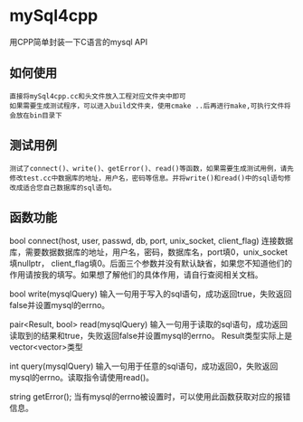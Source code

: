 # mySql4cpp
  用CPP简单封装一下C语言的mysql API
  ## 如何使用
    直接将mySql4cpp.cc和头文件放入工程对应文件夹中即可
    如果需要生成测试程序，可以进入build文件夹，使用cmake ..后再进行make,可执行文件将会放在bin目录下
  
  ## 测试用例
    测试了connect()、write()、getError()、read()等函数，如果需要生成测试用例，请先修改test.cc中数据库的地址，用户名，密码等信息。并将write()和read()中的sql语句修改成适合您自己数据库的sql语句。
  
  ## 函数功能
  bool connect(host, user, passwd, db, port, unix_socket, client_flag)
    连接数据库，需要数据数据库的地址，用户名，密码，数据库名，port填0，unix_socket填nullptr， client_flag填0。后面三个参数并没有默认缺省，如果您不知道他们的作用请按我的填写。如果想了解他们的具体作用，请自行查阅相关文档。
  
  bool write(mysqlQuery)
    输入一句用于写入的sql语句，成功返回true，失败返回false并设置mysql的errno。
  
  pair<Result, bool> read(mysqlQuery)
    输入一句用于读取的sql语句，成功返回读取到的结果和true，失败返回false并设置mysql的errno。
      Result类型实际上是vector<vector<string>>类型
  
  int query(mysqlQuery)
    输入一句用于任意的sql语句，成功返回0，失败返回mysql的errno。读取指令请使用read()。
  
  string getError();
    当有mysql的errno被设置时，可以使用此函数获取对应的报错信息。

